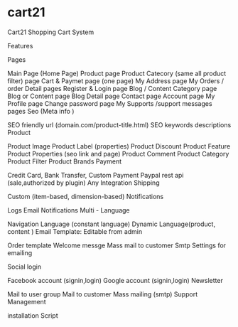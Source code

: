 # cart21

Cart21 Shopping Cart System


Features

 
 Pages

Main Page (Home Page)
Product page
Product Catecory (same all product filter) page
Cart & Paymet page (one page)
My Address page
My Orders / order Detail pages
Register & Login page
Blog / Content Category page
Blog or Content page
Blog Detail page
Contact page
Account page
My Profile page
Change password page
My Supports /support messages pages
 Seo (Meta info )

SEO friendly url (domain.com/product-title.html)
SEO keywords descriptions
 Product

Product Image
Product Label (properties)
Product Discount
Product Feature
Product Properties (seo link and page)
Product Comment
Product Category
Product Filter
Product Brands
Payment

Credit Card, Bank Transfer, Custom Payment
Paypal rest api (sale,authorized by plugin) 
Any Integration
 Shipping

Custom (item-based, dimension-based) 
Notifications 

Logs
Email Notifications
Multi - Language

Navigation Language (constant language)
Dynamic Language(product, content )
Email Template: Editable from admin

Order template 
Welcome messge
Mass mail to customer 
Smtp Settings for emailing

Social login 

Facebook account (signin,login)
Google account (signin,login)
Newsletter 

Mail to user group
Mail to customer
Mass mailing (smtp)
 Support Management

installation Script

 
